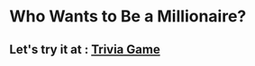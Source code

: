 # Who Wants to Be a Millionaire?

## Let's try it at : [Trivia Game](https://triviagames.netlify.app)
